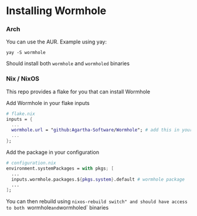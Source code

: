 # Installing Wormhole

### Arch
You can use the AUR.
Example using yay:
```
yay -S wormhole
```
Should install both `wormhole` and `wormholed` binaries

### Nix / NixOS
This repo provides a flake for you that can install Wormhole

Add Wormhole in your flake inputs
```nix
# flake.nix
inputs = {
  ...
  wormhole.url = "github:Agartha-Software/Wormhole"; # add this in your inputs
  ...
};
```

Add the package in your configuration
```nix
# configuration.nix
environment.systemPackages = with pkgs; [
  ...
  inputs.wormhole.packages.${pkgs.system}.default # wormhole package
  ...
];
```

You can then rebuild using `nixos-rebuild switch" and should have access to both `wormhole` and `wormholed` binaries